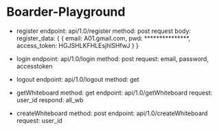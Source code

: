 # Boarder-Playground
- register
endpoint: api/1.0/register
method: post
request body:
register_data: {
    {
        email: A01.gmail.com,
        pwd: ***************,
        access_token: HGJSHLKFHLEsjhlSHfwJ
    }
}




- login
endpoint: api/1.0/login
method: post
request: email, password, accesstoken


- logout
endpoint: api/1.0/logout
method: get



- getWhiteboard
method: get
endpoint: api/1.0/getWhiteboard
request: user_id
respond: all_wb

- createWhiteboard 
method: post
endpoint: api/1.0/createWhiteboard
request: user_id